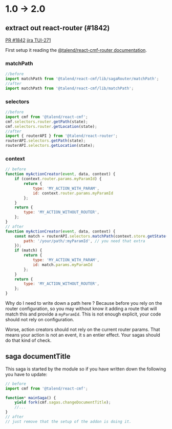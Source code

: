 # 1.0 -> 2.0

## extract out react-router (#1842)

[PR #1842](https://github.com/Talend/ui/pull/1842)
[jira TUI-271](https://jira.talendforge.org/browse/TUI-271)

First setup it reading the [@talend/react-cmf-router documentation](https://www.npmjs.com/package/@talend/react-cmf-router).

### matchPath

```javascript
//before
import matchPath from '@talend/react-cmf/lib/sagaRouter/matchPath';
//after
import matchPath from '@talend/react-cmf/lib/matchPath';
```

### selectors

```javascript
//before
import cmf from '@talend/react-cmf';
cmf.selectors.router.getPath(state);
cmf.selectors.router.getLocation(state);
//after
import { routerAPI } from '@talend/react-router';
routerAPI.selectors.getPath(state);
routerAPI.selectors.getLocation(state);
```

### context

```javascript
// before
function myActionCreator(event, data, context) {
    if (context.router.params.myParamId) {
        return {
            type: 'MY_ACTION_WITH_PARAM',
            id: context.router.params.myParamId
        };
    }
    return {
        type: 'MY_ACTION_WITHOUT_ROUTER',
    };
}
// after
function myActionCreator(event, data, context) {
    const match = routerAPI.selectors.matchPath(context.store.getState(), {
        path: '/your/path/:myParamId', // you need that extra
    });
    if (match) {
        return {
            type: 'MY_ACTION_WITH_PARAM',
            id: match.params.myParamId
        };
    }
    return {
        type: 'MY_ACTION_WITHOUT_ROUTER',
    };
}
```

Why do I need to write down a path here ?
Because before you rely on the router configuration, so you may without know it
adding a route that will match this and provide a `myParamId`. This is not enough explicit, your code should not rely on configuration.

Worse, action creators should not rely on the current router params. That means your action is not an event, it s an entier effect. Your sagas should do that kind of check.

## saga documentTitle

This saga is started by the module so if you have written down the following you have to update:

```javascript
// before
import cmf from '@talend/react-cmf';

function* mainSaga() {
    yield fork(cmf.sagas.changeDocumentTitle);
    //...
}
// after
// just remove that the setup of the addon is doing it.
```
